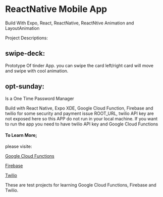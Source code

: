 # ReactNative Mobile App
Build With Expo, React, ReactNative, ReactNtive Animation and LayoutAnimation

Project Descriptions:
## swipe-deck: 
Prototype Of tinder App. you can swipe the card left/right card will move and swipe with cool animation.

## opt-sunday: 
Is a One Time Password Manager 

Build with React Native, Expo XDE, Google Cloud Function, Firebase and twilio for some security and payment issue ROOT_URL, twilio API key are not exposed here so this APP do not run in your local machine. If you want to run the app you need to have twilio API key and Google Cloud Functions 

#### To Learn More; 

please visite:

[Google Cloud Functions](https://cloud.google.com/functions/)

[Firebase](https://firebase.google.com/)

[Twilio](https://www.twilio.com/)



These are  test projects for learning Google Cloud Functions, Firebase and Twilio.



